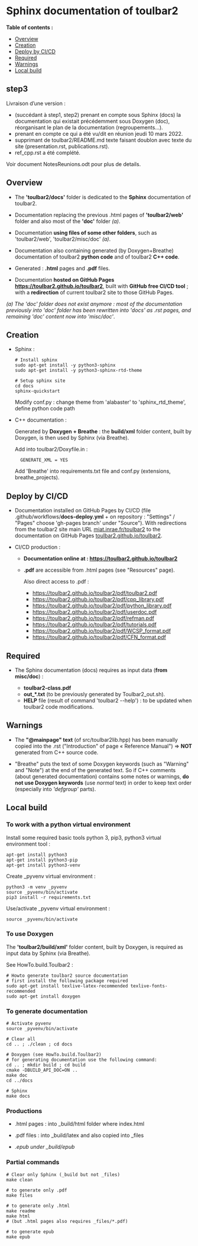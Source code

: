 # Sphinx documentation of toulbar2

  **Table of contents :**

  * [Overview](#overview)
  * [Creation](#creation)
  * [Deploy by CI/CD](#deploy-by-cicd)
  * [Required](#required)
  * [Warnings](#warnings)
  * [Local build](#local-build)

## step3

Livraison d’une version :

- (succédant à step1, step2) prenant en compte sous Sphinx (docs) la documentation qui existait précédemment sous Doxygen (doc), réorganisant le plan de la documentation (regroupements…).
- prenant en compte ce qui a été vu/dit en réunion jeudi 10 mars 2022.
- supprimant de toulbar2/README.md texte faisant doublon avec texte du site (presentation.rst, publications.rst).
- ref_cpp.rst a été complété.

Voir document NotesReunions.odt pour plus de details.


## Overview

- The **'toulbar2/docs'** folder is dedicated to the **Sphinx** documentation
  of toulbar2.

- Documentation replacing the previous .html pages of **'toulbar2/web'**
  folder and also most of the **'doc'** folder *(a)*.

- Documentation **using files of some other folders**, such as 'toulbar2/web',
  'toulbar2/misc/doc' *(a)*.

- Documentation also containing generated (by Doxygen+Breathe) 
  documentation of toulbar2 **python code** and of toulbar2 **C++ code**.

- Generated : **.html** pages and **.pdf** files.

- Documentation **hosted on GitHub Pages**
  **https://toulbar2.github.io/toulbar2**, built with
  **GitHub free CI/CD tool** ; with a **redirection** of current toulbar2 site
  to those GitHub Pages.

*(a) The 'doc' folder does not exist anymore : most of the documentation previously into 'doc' folder has been rewritten into 'docs' as .rst pages, and remaining 'doc' content now into 'misc/doc'*.

## Creation

- Sphinx :

      # Install sphinx
      sudo apt-get install -y python3-sphinx
      sudo apt-get install -y python3-sphinx-rtd-theme

      # Setup sphinx site
      cd docs
      sphinx-quickstart

  Modify conf.py : change theme from 'alabaster' to 'sphinx_rtd_theme',
  define python code path

- C++ documentation :
  
  Generated by **Doxygen + Breathe** : the **build/xml** folder content,
  built by Doxygen, is then used by Sphinx (via Breathe).  

  Add into toulbar2/Doxyfile.in :

        GENERATE_XML = YES

  Add 'Breathe' into requirements.txt file and conf.py
  (extensions, breathe_projects).

## Deploy by CI/CD

- Documentation installed on GitHub Pages by CI/CD
  (file .github/workflows/**docs-deploy.yml** + on repository :
  "Settings" / "Pages" choose 'gh-pages branch' under "Source").
  With redirections from the toulbar2 site main URL
  [miat.inrae.fr/toulbar2](http://miat.inrae.fr/toulbar2) to the documentation
  on GitHub Pages
  [toulbar2.github.io/toulbar2](https://toulbar2.github.io/toulbar2).

- CI/CD production :

  - **Documentation online at : https://toulbar2.github.io/toulbar2**

  - **.pdf** are accessible from .html pages (see "Resources" page).

    Also direct access to .pdf :

    - https://toulbar2.github.io/toulbar2/pdf/toulbar2.pdf 
    - https://toulbar2.github.io/toulbar2/pdf/cpp_library.pdf  
    - https://toulbar2.github.io/toulbar2/pdf/python_library.pdf  
    - https://toulbar2.github.io/toulbar2/pdf/userdoc.pdf  
    - https://toulbar2.github.io/toulbar2/pdf/refman.pdf  
    - https://toulbar2.github.io/toulbar2/pdf/tutorials.pdf  
    - https://toulbar2.github.io/toulbar2/pdf/WCSP_format.pdf  
    - https://toulbar2.github.io/toulbar2/pdf/CFN_format.pdf  

## Required

- The Sphinx documentation (docs) requires as input data (**from misc/doc**) :

  - **toulbar2-class.pdf** 
  - **out_*.txt** (to be previously generated by Toulbar2_out.sh).
  - **HELP** file (result of command 'toulbar2 --help') : to be updated when
    toulbar2 code modifications.

## Warnings

- The **"@mainpage" text** (of src/toulbar2lib.hpp) has been manually copied
  into the .rst ("Introduction" of page « Reference Manual")
  => **NOT** generated from C++ source code.

- "Breathe" puts the text of some Doxygen keywords
  (such as "Warning" and "Note") at the end of the generated text.
  So if C++ comments (about generated documentation) contains some 
  notes or warnings, **do not use Doxygen keywords** (use *normal* text)
  in order to keep text order (especially into *'defgroup'* parts).

## Local build

### To work with a python virtual environment

Install some required basic tools 
python 3, pip3, python3 virtual environment tool :

    apt-get install python3
    apt-get install python3-pip
    apt-get install python3-venv

Create _pyvenv virtual environment :

    python3 -m venv _pyvenv
    source _pyvenv/bin/activate
    pip3 install -r requirements.txt

Use/activate _pyvenv virtual environment :

    source _pyvenv/bin/activate

### To use Doxygen

The **'toulbar2/build/xml'** folder content, built by Doxygen, is required
as input data by Sphinx (via Breathe).

See HowTo.build.Toulbar2 :

    # Howto generate toulbar2 source documentation
    # first install the following package required
    sudo apt-get install texlive-latex-recommended texlive-fonts-recommended
    sudo apt-get install doxygen

### To generate documentation

    # Activate pyvenv
    source _pyvenv/bin/activate

    # Clear all
    cd .. ; ./clean ; cd docs

    # Doxygen (see HowTo.build.Toulbar2)
    # for generating documentation use the following command:
    cd .. ; mkdir build ; cd build
    cmake -DBUILD_API_DOC=ON ..
    make doc
    cd ../docs

    # Sphinx
    make docs

### Productions
    
- .html pages : into _build/html folder where index.html

- .pdf files : into _build/latex and also copied into _files

- *.epub under _build/epub*

### Partial commands

    # Clear only Sphinx (_build but not _files)
    make clean

    # to generate only .pdf
    make files

    # to generate only .html
    make readme
    make html
    # (but .html pages also requires _files/*.pdf)

    # to generate epub
    make epub


